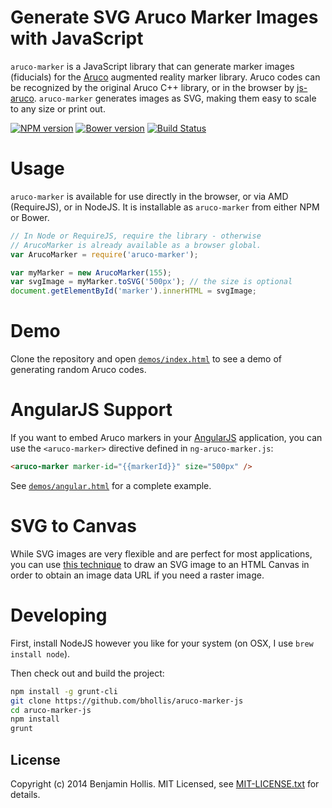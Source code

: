 # Generate SVG Aruco Marker Images with JavaScript

`aruco-marker` is a JavaScript library that can generate marker images (fiducials) for the [Aruco](http://www.uco.es/investiga/grupos/ava/node/26) augmented reality marker library. Aruco codes can be recognized by the original Aruco C++ library, or in the browser by [js-aruco](https://code.google.com/p/js-aruco/). `aruco-marker` generates images as SVG, making them easy to scale to any size or print out.

[![NPM version](https://badge.fury.io/js/aruco-marker.png)](http://badge.fury.io/js/aruco-marker) [![Bower version](https://badge.fury.io/bo/aruco-marker.png)](http://badge.fury.io/bo/aruco-marker) [![Build Status](https://api.travis-ci.org/bhollis/aruco-marker.png)](https://travis-ci.org/bhollis/aruco-marker)

# Usage

`aruco-marker` is available for use directly in the browser, or via AMD (RequireJS), or in NodeJS. It is installable as `aruco-marker` from either NPM or Bower.

```javascript
// In Node or RequireJS, require the library - otherwise 
// ArucoMarker is already available as a browser global.
var ArucoMarker = require('aruco-marker');

var myMarker = new ArucoMarker(155);
var svgImage = myMarker.toSVG('500px'); // the size is optional
document.getElementById('marker').innerHTML = svgImage;
```

# Demo

Clone the repository and open [`demos/index.html`](https://github.com/bhollis/aruco-marker/blob/master/demos/index.html) to see a demo of generating random Aruco 
codes.

# AngularJS Support

If you want to embed Aruco markers in your [AngularJS](http://angularjs.org/) application, you can use the `<aruco-marker>` directive defined in `ng-aruco-marker.js`:

```html
<aruco-marker marker-id="{{markerId}}" size="500px" />
```

See [`demos/angular.html`](https://github.com/bhollis/aruco-marker/blob/master/demos/angular.html) for a complete example.

# SVG to Canvas

While SVG images are very flexible and are perfect for most applications, you can use [this technique](https://developer.mozilla.org/en-US/docs/HTML/Canvas/Drawing_DOM_objects_into_a_canvas) to draw an SVG image to an HTML Canvas in order to obtain an image data URL if you need a raster image.

# Developing

First, install NodeJS however you like for your system (on OSX, I use `brew install node`).

Then check out and build the project:

```bash
npm install -g grunt-cli
git clone https://github.com/bhollis/aruco-marker-js
cd aruco-marker-js
npm install
grunt
```

## License

Copyright (c) 2014 Benjamin Hollis. MIT Licensed, see [MIT-LICENSE.txt](https://github.com/bhollis/aruco-marker/blob/master/MIT-LICENSE.txt) for details.
